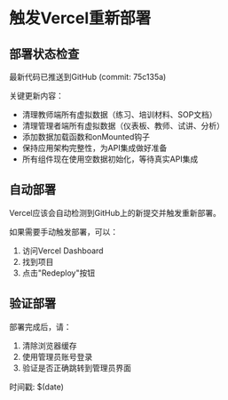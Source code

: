 # 触发Vercel重新部署

## 部署状态检查

最新代码已推送到GitHub (commit: 75c135a)

关键更新内容：
- 清理教师端所有虚拟数据（练习、培训材料、SOP文档）
- 清理管理者端所有虚拟数据（仪表板、教师、试讲、分析）
- 添加数据加载函数和onMounted钩子
- 保持应用架构完整性，为API集成做好准备
- 所有组件现在使用空数据初始化，等待真实API集成

## 自动部署

Vercel应该会自动检测到GitHub上的新提交并触发重新部署。

如果需要手动触发部署，可以：
1. 访问Vercel Dashboard
2. 找到项目
3. 点击"Redeploy"按钮

## 验证部署

部署完成后，请：
1. 清除浏览器缓存
2. 使用管理员账号登录
3. 验证是否正确跳转到管理员界面

时间戳: $(date)